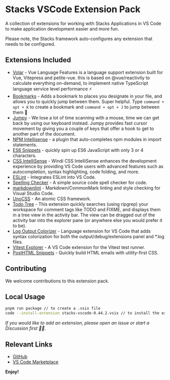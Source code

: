 # Stacks VSCode Extension Pack

A collection of extensions for working with Stacks Applications in VS Code to make application development easier and more fun.

Please note, the Stacks framework auto-configures any extension that needs to be configured.

## Extensions Included

- [Volar](https://marketplace.visualstudio.com/items?itemName=Vue.volar) - Vue Language Features is a language support extension built for Vue, Vitepress and petite-vue. this is based on @vue/reactivity to calculate everything on-demand, to implement native TypeScript language service level performance ⚡
- [Bookmarks](https://marketplace.visualstudio.com/items?itemName=alefragnani.Bookmarks) - Adds a bookmark to places you designate in your file, and allows you to quickly jump between them. Super helpful. Type `command + opt + K` to create a bookmark and `command + opt + J` to jump between them 🔖
- [Jumpy](https://marketplace.visualstudio.com/items?itemName=wmaurer.vscode-jumpy) - We lose a lot of time scanning with a mouse, time we can get back by using our keyboard instead. Jumpy provides fast cursor movement by giving you a couple of keys that offer a hook to get to another part of the document.
- [NPM Intellisense](https://marketplace.visualstudio.com/items?itemName=christian-kohler.npm-intellisense) - a plugin that auto-completes npm modules in import statements.
- [ES6 Snippets](https://marketplace.visualstudio.com/items?itemName=xabikos.JavaScriptSnippets) - quickly spin up ES6 JavaScript with only 3 or 4 characters.
- [CSS IntelliSense](https://marketplace.visualstudio.com/items?itemName=voorjaar.windicss-intellisense) - Windi CSS IntelliSense enhances the development experience by providing VS Code users with advanced features such as autocompletion, syntax highlighting, code folding, and more.
- [ESLint](https://marketplace.visualstudio.com/items?itemName=dbaeumer.vscode-eslint) - Integrates ESLint into VS Code.
- [Spelling Checker](https://marketplace.visualstudio.com/items?itemName=streetsidesoftware.code-spell-checker) - A simple source code spell checker for code.
- [markdownlint](https://marketplace.visualstudio.com/items?itemName=DavidAnson.vscode-markdownlint) - Markdown/CommonMark linting and style checking for Visual Studio Code.
- [UnoCSS](https://marketplace.visualstudio.com/items?itemName=antfu.unocss) - An atomic CSS framework.
- [Todo Tree](https://marketplace.visualstudio.com/items?itemName=Gruntfuggly.todo-tree) - This extension quickly searches (using ripgrep) your workspace for comment tags like TODO and FIXME, and displays them in a tree view in the activity bar. The view can be dragged out of the activity bar into the explorer pane (or anywhere else you would prefer it to be).
- [Log Output Colorizer](https://marketplace.visualstudio.com/items?itemName=IBM.output-colorizer) - Language extension for VS Code that adds syntax colorization for both the output/debug/extensions panel and *.log files.
- [Vitest Explorer](https://marketplace.visualstudio.com/items?itemName=antfu.vitest-explorer) - A VS Code extension for the Vitest test runner.
- [PostHTML Snippets](https://marketplace.visualstudio.com/items?itemName=cossssmin.posthtml) - Quickly build HTML emails with utility-first CSS.

## Contributing

We welcome contributions to this extension pack.

## Local Usage

```bash
pnpm run package // to create a .vsix file
code --install-extension stacks-vscode-0.44.2.vsix // to install the extension locally
```

_If you would like to add an extension, please open an issue or start a Discussion first 🙏🏼._

## Relevant Links

- [GitHub](https://github.com/stacks/stacks)
- [VS Code Marketplace](https://marketplace.visualstudio.com/items?itemName=stacks.stacks)

**Enjoy!**
